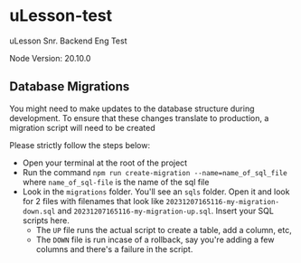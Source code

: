 # uLesson-test
uLesson Snr. Backend Eng Test


Node Version: 20.10.0


## Database Migrations

You might need to make updates to the database structure during development. To ensure that these changes translate to production, a migration script will need to be created

Please strictly follow the steps below:

-  Open your terminal at the root of the project
-  Run the command `npm run create-migration --name=name_of_sql_file` where `name_of_sql-file` is the name of the sql file
-  Look in the `migrations` folder. You'll see an `sqls` folder. Open it and look for 2 files with filenames that look like `20231207165116-my-migration-down.sql` and `20231207165116-my-migration-up.sql`. Insert your SQL scripts here. 
    - The `UP` file runs the actual script to create a table, add a column, etc, 
    - The `DOWN` file is run incase of a rollback, say you're adding a few columns and there's a failure in the script.
